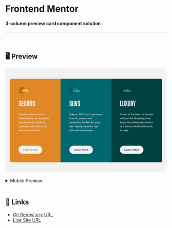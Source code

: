 # Frontend Mentor
#### 3-column preview card component solution
---

<br>

## 🖥 Preview
![](./images/screenshot.png)

<details markdown="1">
<summary>Mobile Preview</summary>

![](./images/screenshot2.png)

</details>

<br>

## 📎 Links
- [Git Repository URL](https://github.com/kyungeun-j/frontend-mentor-challenges/tree/master/3-column-preview-card-component)
- [Live Site URL](https://kyungeun-j.github.io/frontend-mentor-challenges/3-column-preview-card-component/)